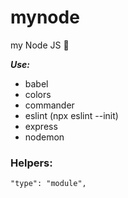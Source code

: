 # mynode

my Node JS 👾

**_Use:_**

- babel
- colors
- commander
- eslint (npx eslint --init)
- express
- nodemon

### Helpers:

```
"type": "module",
```
